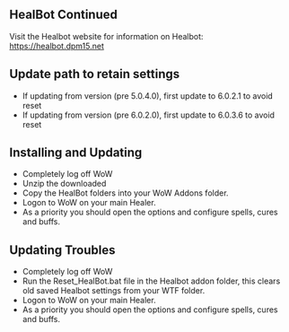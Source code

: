 HealBot Continued
-----------------

Visit the Healbot website for information on Healbot: https://healbot.dpm15.net

Update path to retain settings
------------------------------
  * If updating from version (pre 5.0.4.0), first update to 6.0.2.1 to avoid reset
  * If updating from version (pre 6.0.2.0), first update to 6.0.3.6 to avoid reset


Installing and Updating
-----------------------

  - Completely log off WoW
  - Unzip the downloaded
  - Copy the HealBot folders into your WoW Addons folder.
  - Logon to WoW on your main Healer.
  - As a priority you should open the options and configure spells, cures and buffs.



Updating Troubles
-----------------

  - Completely log off WoW
  - Run the Reset_HealBot.bat file in the Healbot addon folder, this clears old saved Healbot settings from your WTF folder.
  - Logon to WoW on your main Healer.
  - As a priority you should open the options and configure spells, cures and buffs.



